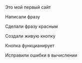 Это мой первый сайт

Написали фразу 

Сделали фразу красным

Создали живую кнопку

Кнопка функцианирует

Исправили ошибки в вычислении
